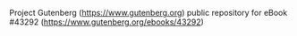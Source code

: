Project Gutenberg (https://www.gutenberg.org) public repository for eBook #43292 (https://www.gutenberg.org/ebooks/43292)
